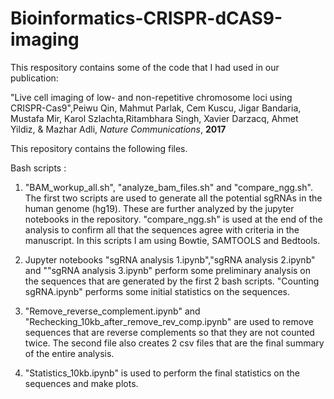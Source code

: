 # Bioinformatics-CRISPR-dCAS9-imaging
This respository contains some of the code that I had used in our publication:

"Live cell imaging of low- and non-repetitive chromosome loci using CRISPR-Cas9",Peiwu Qin, Mahmut Parlak, Cem Kuscu, Jigar Bandaria, Mustafa Mir, Karol Szlachta,Ritambhara Singh, Xavier Darzacq, Ahmet Yildiz, & Mazhar Adli, *Nature Communications*, **2017**

This repository contains the following files.

Bash scripts :
1. "BAM_workup_all.sh", "analyze_bam_files.sh" and "compare_ngg.sh". The first two scripts are used to generate all the potential sgRNAs in the human genome (hg19). These are further analyzed by the jupyter notebooks in the repository. "compare_ngg.sh" is used at the end of the analysis to confirm all that the sequences agree with criteria in the manuscript. In this scripts I am using Bowtie, SAMTOOLS and Bedtools.

2. Jupyter notebooks "sgRNA analysis 1.ipynb","sgRNA analysis 2.ipynb" and ""sgRNA analysis 3.ipynb" perform some preliminary analysis on the sequences that are generated by the first 2 bash scripts. "Counting sgRNA.ipynb" performs some initial statistics on the sequences.

3. "Remove_reverse_complement.ipynb" and "Rechecking_10kb_after_remove_rev_comp.ipynb" are used to remove sequences that are reverse complements so that they are not counted twice. The second file also creates 2 csv files that are the final summary of the entire analysis.

4. "Statistics_10kb.ipynb" is used to perform the final statistics on the sequences and make plots.
